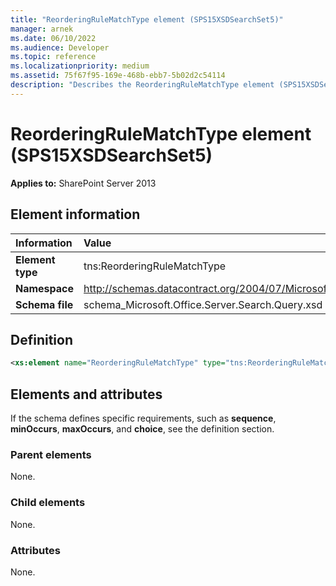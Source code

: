 ```yaml
---
title: "ReorderingRuleMatchType element (SPS15XSDSearchSet5)"
manager: arnek
ms.date: 06/10/2022
ms.audience: Developer
ms.topic: reference
ms.localizationpriority: medium
ms.assetid: 75f67f95-169e-468b-ebb7-5b02d2c54114
description: "Describes the ReorderingRuleMatchType element (SPS15XSDSearchSet5). Applies to SharePoint Server 2013."
---
```


# ReorderingRuleMatchType element (SPS15XSDSearchSet5)



 **Applies to:** SharePoint Server 2013

## Element information

|Information|Value|
|:-----|:-----|
|**Element type** <br/> |tns:ReorderingRuleMatchType  <br/> |
|**Namespace** <br/> |http://schemas.datacontract.org/2004/07/Microsoft.Office.Server.Search.Query  <br/> |
|**Schema file** <br/> |schema_Microsoft.Office.Server.Search.Query.xsd  <br/> |

## Definition

```XML
<xs:element name="ReorderingRuleMatchType" type="tns:ReorderingRuleMatchType"></xs:element>

```

## Elements and attributes

If the schema defines specific requirements, such as **sequence**, **minOccurs**, **maxOccurs**, and **choice**, see the definition section.

### Parent elements

None.

### Child elements

None.

### Attributes

None.

